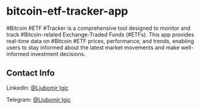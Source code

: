 # bitcoin-etf-tracker-app
#Bitcoin #ETF #Tracker is a comprehensive tool designed to monitor and track #Bitcoin-related Exchange-Traded Funds (#ETFs). This app provides real-time data on #Bitcoin #ETF prices, performance, and trends, enabling users to stay informed about the latest market movements and make well-informed investment decisions.


## Contact Info

LinkedIn: [@Ljubomir Igic](https://www.linkedin.com/in/ljubomir-igic-6a9615340)

Telegram: [@Ljubomir Igic](https://t.me/@ljubomir_igic)

